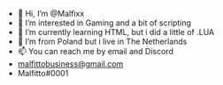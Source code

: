 - 👋 Hi, I’m @Malfixx
- 👀 I’m interested in Gaming and a bit of scripting
- 🌱 I’m currently learning HTML, but i did a little of .LUA
- 💞️ I’m from Poland but i live in The Netherlands
- 📫 You can reach me by email and Discord
- malfittobusiness@gmail.com
- Malfitto#0001

<!---
Malfixx/Malfixx is a ✨ special ✨ repository because its `README.md` (this file) appears on your GitHub profile.
You can click the Preview link to take a look at your changes.
--->
